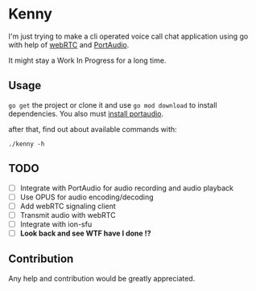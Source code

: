 # Kenny
I'm just trying to make a cli operated voice call chat application using go with help of [webRTC](https://github.com/pion) and [PortAudio](https://github.com/gordonklaus/portaudio/).

It might stay a Work In Progress for a long time.

## Usage
`go get` the project or clone it and use `go mod download` to install dependencies. You also must [install portaudio](http://portaudio.com/docs/v19-doxydocs/tutorial_start.html).

after that, find out about available commands with:
```shell
./kenny -h
```
## TODO
- [ ] Integrate with PortAudio for audio recording and audio playback
- [ ] Use OPUS for audio encoding/decoding
- [ ] Add webRTC signaling client
- [ ] Transmit audio with webRTC
- [ ] Integrate with ion-sfu
- [ ] **Look back and see WTF have I done !?**

## Contribution
Any help and contribution would be greatly appreciated.